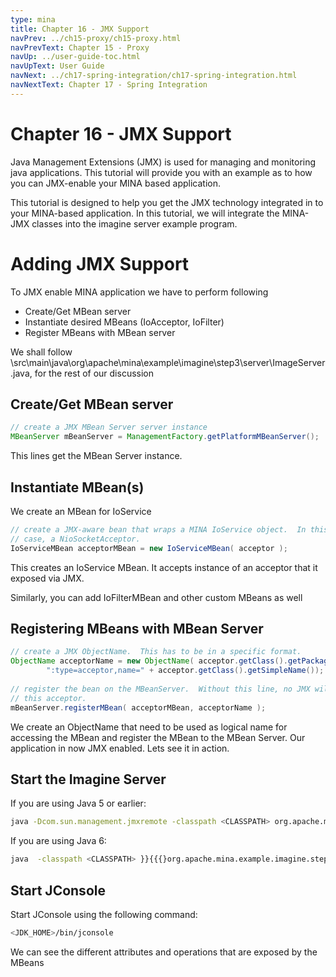 ```yaml
---
type: mina
title: Chapter 16 - JMX Support
navPrev: ../ch15-proxy/ch15-proxy.html
navPrevText: Chapter 15 - Proxy
navUp: ../user-guide-toc.html
navUpText: User Guide
navNext: ../ch17-spring-integration/ch17-spring-integration.html
navNextText: Chapter 17 - Spring Integration
---
```


# Chapter 16 - JMX Support

Java Management Extensions (JMX) is used for managing and monitoring java applications.  This tutorial will provide you with an example as to how you can JMX-enable your MINA based application.

This tutorial is designed to help you get the JMX technology integrated in to your MINA-based application. In this tutorial, we will integrate the MINA-JMX classes into the imagine server example program.

# Adding JMX Support

To JMX enable MINA application we have to perform following

* Create/Get MBean server
* Instantiate desired MBeans (IoAcceptor, IoFilter)  
* Register MBeans with MBean server

We shall follow \src\main\java\org\apache\mina\example\imagine\step3\server\ImageServer.java, for the rest of our discussion

## Create/Get MBean server

```java
// create a JMX MBean Server server instance
MBeanServer mBeanServer = ManagementFactory.getPlatformMBeanServer();
```

This lines get the MBean Server instance.

## Instantiate MBean(s)

We create an MBean for IoService

```java
// create a JMX-aware bean that wraps a MINA IoService object.  In this
// case, a NioSocketAcceptor. 
IoServiceMBean acceptorMBean = new IoServiceMBean( acceptor );
```

This creates an IoService MBean. It accepts instance of an acceptor that it exposed via JMX.

Similarly, you can add IoFilterMBean and other custom MBeans as well

## Registering MBeans with MBean Server

```java
// create a JMX ObjectName.  This has to be in a specific format.  
ObjectName acceptorName = new ObjectName( acceptor.getClass().getPackage().getName() +
        ":type=acceptor,name=" + acceptor.getClass().getSimpleName());
    
// register the bean on the MBeanServer.  Without this line, no JMX will happen for
// this acceptor.
mBeanServer.registerMBean( acceptorMBean, acceptorName );
```

We create an ObjectName that need to be used as logical name for accessing the MBean and register the MBean to the MBean Server. Our application in now JMX enabled. Lets see it in action.

## Start the Imagine Server

If you are using Java 5 or earlier:

```bash
java -Dcom.sun.management.jmxremote -classpath <CLASSPATH> org.apache.mina.example.imagine.step3.server.ImageServer
```

If you  are using Java 6:

```bash
java  -classpath <CLASSPATH> }}{{{}org.apache.mina.example.imagine.step3.server.ImageServer
```

## Start JConsole 

Start JConsole using the following command: 

```bash
<JDK_HOME>/bin/jconsole
```

We can see the different attributes and operations that are exposed by the MBeans
